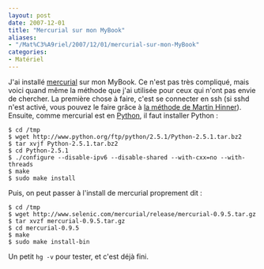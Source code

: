 ```yaml
---
layout: post
date: 2007-12-01
title: "Mercurial sur mon MyBook"
aliases:
- "/Mat%C3%A9riel/2007/12/01/mercurial-sur-mon-MyBook"
categories:
- Matériel
---
```

J'ai installé [mercurial](http://www.selenic.com/mercurial/) sur mon MyBook.
Ce n'est pas très compliqué, mais voici quand même la méthode que j'ai utilisée pour ceux qui n'ont pas envie de chercher.
La première chose à faire, c'est se connecter en ssh (si sshd n'est activé, vous pouvez le faire grâce à [la méthode de Martin Hinner](http://martin.hinner.info/mybook/sshaccess.php)).
Ensuite, comme mercurial est en [Python](http://www.python.org/), il faut installer Python :

```
$ cd /tmp
$ wget http://www.python.org/ftp/python/2.5.1/Python-2.5.1.tar.bz2
$ tar xvjf Python-2.5.1.tar.bz2
$ cd Python-2.5.1
$ ./configure --disable-ipv6 --disable-shared --with-cxx=no --with-threads
$ make
$ sudo make install
```

Puis, on peut passer à l'install de mercurial proprement dit :

```
$ cd /tmp
$ wget http://www.selenic.com/mercurial/release/mercurial-0.9.5.tar.gz
$ tar xvzf mercurial-0.9.5.tar.gz
$ cd mercurial-0.9.5
$ make
$ sudo make install-bin
```

Un petit `hg -v` pour tester, et c'est déjà fini.
